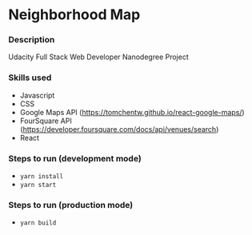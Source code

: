 # Neighborhood Map

### Description
Udacity Full Stack Web Developer Nanodegree Project

### Skills used
- Javascript
- CSS
- Google Maps API (https://tomchentw.github.io/react-google-maps/)
- FourSquare API (https://developer.foursquare.com/docs/api/venues/search)
- React

### Steps to run (development mode)
- `yarn install`
- `yarn start`

### Steps to run (production mode)
- `yarn build`
